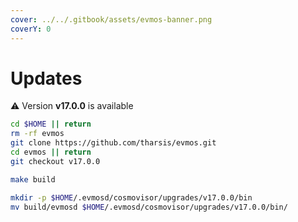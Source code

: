 ```yaml
---
cover: ../../.gitbook/assets/evmos-banner.png
coverY: 0
---
```


# Updates

⚠️ Version **v17.0.0** is available

```bash
cd $HOME || return
rm -rf evmos
git clone https://github.com/tharsis/evmos.git
cd evmos || return
git checkout v17.0.0

make build

mkdir -p $HOME/.evmosd/cosmovisor/upgrades/v17.0.0/bin
mv build/evmosd $HOME/.evmosd/cosmovisor/upgrades/v17.0.0/bin/
```

